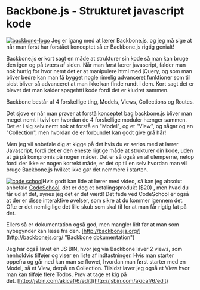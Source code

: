 # Backbone.js - Strukturet javascript kode
[![](http://kevinsimper.dk/wp-content/uploads/2012/12/backbone-logo.png "backbone-logo")](http://backbonejs.org/)
Jeg er igang med at lærer Backbone.js, og jeg må sige at når man først har forstået konceptet så er Backbone.js rigtig genialt!

Backbone.js er kort sagt en måde at strukturer sin kode så man kan bruge den igen og på tværs af siden. Når man først lærer javascript, falder man nok hurtig for hvor nemt det er at manipulere html med jQuery, og som man bliver bedre kan man få bygget nogle rimelig advanceret funktioner som til sidst bliver så advanceret at man ikke kan finde rundt i dem. Kort sagt det er blevet det man kalder spagehtti kode fordi det er kludret sammen.

Backbone består af 4 forskellige ting, Models, Views, Collections og Routes.

Det sjove er når man prøver at forstå konceptet bag backbone.js bliver man meget nemt i tvivl om hvordan de 4 forskellige moduler hænger sammen. Det er i sig selv nemt nok at forstå en "Model", og et "View", og sågar og en "Collection", men hvordan de er forbundet kan godt give grå hår!

Men jeg vil anbefale dig at kigge på det hvis du er seriøs med at lærer Javascript, fordi det er den eneste rigtige måde at strukturer din kode, uden at gå på kompromis på nogen måder. Det er så også en af ulemperne, netop fordi der ikke er nogen korrekt måde, er det op til en selv hvordan man vil bruge Backbone.js hvilket ikke gør det nemmere i starten.

[![](http://kevinsimper.dk/wp-content/uploads/2012/12/code-school.png "code school")](http://www.codeschool.com/)Hvis godt kan lide at lærer med video, så kan jeg absolut anbefale [CodeSchool](http://backbone.codeschool.com/), det er dog et betalingsprodukt ($20) , men hvad du får ud af det, synes jeg det er det værd! Det fede ved CodeSchool er også at der er disse interaktive øvelser, som sikre at du kommer igennem det. Ofte er det nemlig lige det lille skub som skal til for at man får rigtig fat på det.

Ellers så er dokumentation også god, men mangler lidt før at man som nybegynder kan læse fra den. [http://backbonejs.org/](http://backbonejs.org/ "Backbone dokumentation")

Jeg har også lavet en JS BIN, hvor jeg via Backbone laver 2 views, som henholdvis tilføjer og viser en liste af indtastninger. Hvis man starter oppefra og går ned kan man se flowet, hvordan man først starter med en Model, så et View, derpå en Collection. Tilsidst laver jeg også et View hvor man kan tilføje flere Todos. Prøv at tage et kig på det. [http://jsbin.com/akicaf/6/edit](http://jsbin.com/akicaf/6/edit)

&nbsp;

&nbsp;